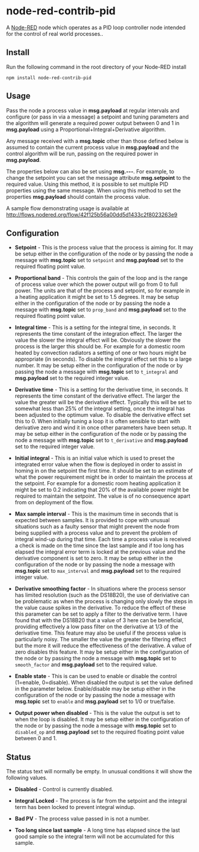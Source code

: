 node-red-contrib-pid
=====================

A [Node-RED] node which operates as a PID loop controller node intended for the control of real world processes..


Install
-------

Run the following command in the root directory of your Node-RED install

    npm install node-red-contrib-pid


Usage
-----

Pass the node a process value in **msg.payload** at regular intervals and configure (or pass in via a message) a setpoint and tuning parameters and the algorithm will generate a required power output between 0 and 1 in **msg.payload** using a Proportional+Integral+Derivative algorithm.
    
Any message received with a **msg.topic** other than those defined below is assumed to contain the current process value in **msg.payload** and the control algorithm will be run, passing on the required power in **msg.payload**.

The properties below can also be set using **msg.---**. For example, to change the setpoint you can set the message attribute **msg.setpoint** to the required value. Using this method, it is possible to set multiple PID properties using the same message. When using this method to set the properties **msg.payload** should contain the process value.

A sample flow demonstrating usage is available at http://flows.nodered.org/flow/42f125b56a00dd5d1433c2f8023263e9


Configuration
-------------

  * **Setpoint** - This is the process value that the process is aiming for. It may be setup either in the configuration of the node or by passing the node a message with **msg.topic** set to `setpoint` and **msg.payload** set to the required floating point value.

  * **Proportional band** - This controls the gain of the loop and is the range of process value over which the power output will go from 0 to full power. The units are that of the process and setpoint, so for example in a heating application it might be set to 1.5 degrees. It may be setup either in the configuration of the node or by passing the node a message with **msg.topic** set to `prop_band` and **msg.payload** set to the required floating point value.

  * **Integral time** - This is a setting for the integral time, in seconds. It represents the time constant of the integration effect. The larger the value the slower the integral effect will be. Obviously the slower the process is the larger this should be. For example for a domestic room heated by convection radiators a setting of one or two hours might be appropriate (in seconds). To disable the integral effect set this to a large number. It may be setup either in the configuration of the node or by passing the node a message with **msg.topic** set to `t_integral` and **msg.payload** set to the required integer value.

  * **Derivative time** - This is a setting for the derivative time, in seconds. It represents the time constant of the derivative effect. The larger the value the greater will be the derivative effect. Typically this will be set to somewhat less than 25% of the integral setting, once the integral has been adjusted to the optimum value. To disable the derivative effect set this to 0. When initially tuning a loop it is often sensible to start with derivative zero and wind it in once other parameters have been setup. It may be setup either in the configuration of the node or by passing the node a message with **msg.topic** set to `t_derivative` and **msg.payload** set to the required integer value.

  * **Initial integral** - This is an initial value which is used to preset the integrated error value when the flow is deployed in order to assist in homing in on the setpoint the first time. It should be set to an estimate of what the power requirement might be in order to maintain the process at the setpoint. For example for a domestic room heating application it might be set to 0.2 indicating that 20% of the available power might be required to maintain the setpoint.  The value is of no consequence apart from on deployment of the flow.

  * **Max sample interval** - This is the maximum time in seconds that is expected between samples. It is provided to cope with unusual situations such as a faulty sensor that might prevent the node from being supplied with a process value and to prevent the problem of integral wind-up during that time. Each time a process value is received a check is made on the time since the last sample and if too long has elapsed the integral error term is locked at the previous value and the derivative component is set to zero. It may be setup either in the configuration of the node or by passing the node a message with **msg.topic** set to `max_interval` and **msg.payload** set to the required integer value.

  * **Derivative smoothing factor** - In situations where the process sensor has limited resolution (such as the DS18B20), the use of deriviative can be problematic as when the process is changing only slowly the steps in the value cause spikes in the derivative. To reduce the effect of these this parameter can be set to apply a filter to the derivative term.  I have found that with the DS18B20 that a value of 3 here can be beneficial, providing effectively a low pass filter on the derivative at 1/3 of the derivative time. This feature may also be useful if the process value is particularly noisy. The smaller the value the greater the filtering effect but the more it will reduce the effectiveness of the derivative. A value of zero disables this feature. It may be setup either in the configuration of the node or by passing the node a message with **msg.topic** set to `smooth_factor` and **msg.payload** set to the required value.

  * **Enable state** - This is can be used to enable or disable the control (1=enable, 0=disable). When disabled the output is set the value defined in the parameter below. Enable/disable may be setup either in the configuration of the node or by passing the node a message with **msg.topic** set to `enable` and **msg.payload** set to 1/0 or true/false.

  * **Output power when disabled** - This is the value the output is set to when the loop is disabled. It may be setup either in the configuration of the node or by passing the node a message with **msg.topic** set to `disabled_op` and **msg.payload** set to the required floating point value between 0 and 1.

  
Status
------

The status text will normally be empty. In unusual conditions it will show the following values.

  * **Disabled** - Control is currently disabled.
  
  * **Integral Locked** - The process is far from the setpoint and the integral term has been locked to prevent integral windup.
  
  * **Bad PV** - The process value passed in is not a number.
  
  * **Too long since last sample** - A long time has elapsed since the last good sample so the integral term will not be accumulated for this sample.


[Node-RED]:  http://nodered.org/

